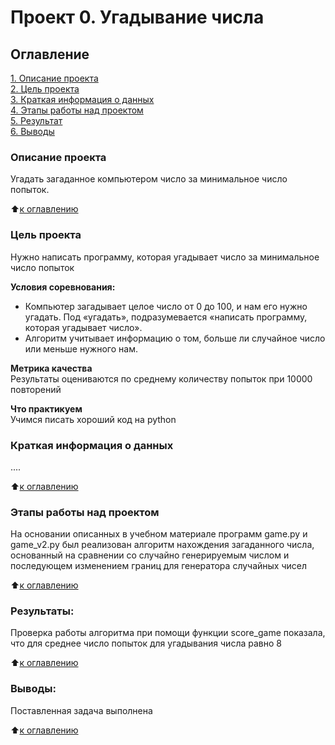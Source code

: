 # Проект 0. Угадывание числа

## Оглавление

[1. Описание проекта](https://github.com/Andrey-ShaM/hm_8.1_sk_ds/blob/main/README.md#Описание-проекта)  
[2. Цель проекта](https://github.com/Andrey-ShaM/hm_8.1_sk_ds/blob/main/README.md#Цель-проекта)    
[3. Краткая информация о данных](https://github.com/Andrey-ShaM/hm_8.1_sk_ds/blob/main/README.md#Краткая-информация-о-данных)   
[4. Этапы работы над проектом](https://github.com/Andrey-ShaM/hm_8.1_sk_ds/blob/main/README.md#Этапы-работы-над-проектом)   
[5. Результат](https://github.com/Andrey-ShaM/hm_8.1_sk_ds/blob/main/README.md#Результат)   
[6. Выводы](https://github.com/Andrey-ShaM/hm_8.1_sk_ds/blob/main/README.md#Выводы)

### Описание проекта    
Угадать загаданное компьютером число за минимальное число попыток.

:arrow_up:[к оглавлению](https://github.com/Andrey-ShaM/hm_8.1_sk_ds/blob/main/README.md#Оглавление)


### Цель проекта    
Нужно написать программу, которая угадывает число за минимальное число попыток

**Условия соревнования:**  
- Компьютер загадывает целое число от 0 до 100, и нам его нужно угадать. Под «угадать», подразумевается «написать программу, которая угадывает число».
- Алгоритм учитывает информацию о том, больше ли случайное число или меньше нужного нам.

**Метрика качества**     
Результаты оцениваются по среднему количеству попыток при 10000 повторений

**Что практикуем**     
Учимся писать хороший код на python


### Краткая информация о данных
....
  
:arrow_up:[к оглавлению](https://github.com/Andrey-ShaM/hm_8.1_sk_ds/blob/main/README.md#Оглавление)


### Этапы работы над проектом  
На основании описанных в учебном материале программ game.py и game_v2.py был реализован алгоритм нахождения загаданного числа, основанный на сравнении со случайно генерируемым числом и последующем изменением границ для генератора случайных чисел

:arrow_up:[к оглавлению](https://github.com/Andrey-ShaM/hm_8.1_sk_ds/blob/main/README.md#Оглавление)


### Результаты:  
Проверка работы алгоритма при помощи функции score_game показала, что для среднее число попыток для угадывания числа равно 8

:arrow_up:[к оглавлению](https://github.com/Andrey-ShaM/hm_8.1_sk_ds/blob/main/README.md#Оглавление)


### Выводы:  
Поставленная задача выполнена

:arrow_up:[к оглавлению](https://github.com/Andrey-ShaM/hm_8.1_sk_ds/blob/main/README.md#Оглавление)